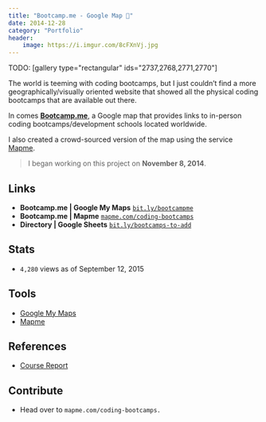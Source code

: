 ```yaml
---
title: "Bootcamp.me - Google Map 📍"
date: 2014-12-28
category: "Portfolio"
header:
    image: https://i.imgur.com/8cFXnVj.jpg
---
```


TODO: [gallery type="rectangular" ids="2737,2768,2771,2770"\]

The world is teeming with coding bootcamps, but I just couldn’t find a
more geographically/visually oriented website that showed all the
physical coding bootcamps that are available out there.

In comes [**Bootcamp.me**](https://bit.ly/bootcampme "Bootcamp.me"), a
Google map that provides links to in-person coding bootcamps/development
schools located worldwide.

I also created a crowd-sourced version of the map using the service
[Mapme](https://mapme.com/ "Mapme").

> I began working on this project on **November 8, 2014**.



Links
-----

-   **Bootcamp.me | Google My Maps**
    [`bit.ly/bootcampme`](https://bit.ly/bootcampme "Bootcamp.me")
-   **Bootcamp.me | Mapme**
    [`mapme.com/coding-bootcamps`](https://mapme.com/coding-bootcamps "Bootcamp.me - Mapme")
-   **Directory | Google Sheets**
    [`bit.ly/bootcamps-to-add`](https://bit.ly/bootcamps-to-add "Bootcamp.me - Directory")

Stats
-----

-   `4,280` views as of September 12, 2015

Tools
-----

- [Google My Maps](https://www.google.com/maps/d/splash?app=mp "Google MyMaps")
- [Mapme](https://mapme.com/ "Mapme")

References
----------

- [Course Report](https://coursereport.com "Course Report")

Contribute
----------

-   Head over to `mapme.com/coding-bootcamps.`
